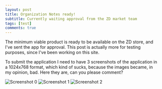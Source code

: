 ```yaml
---
layout: post
title: Organization Notes ready!
subtitle: Currently waiting approval from the ZD market team
tags: [test]
comments: true
---
```


The minimum viable product is ready to be available on the ZD store, and I've sent the app for approval. This post is actually more for testing purposes, since I've been working on this site.

To submit the application I need to have 3 screenshots of the application in a 1024x768 format, which kind of sucks, because the images became, in my opinion, bad. Here they are, can you please comment?

![Screenshot 0](screenshot-0.png)
![Screenshot 1](screenshot-1.png)
![Screenshot 2](screenshot-2.png)
